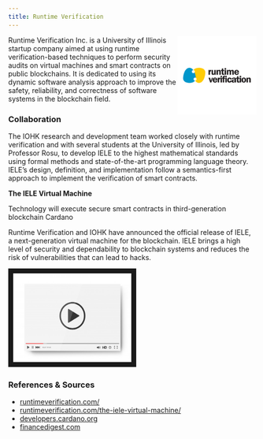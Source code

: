 ```yaml
---
title: Runtime Verification
---
```

<img src="/projects/business/Logo-RuntimeVerification.png" alt="Logo Runtime Verification" width="160" class="projects-logo" align="right"/>
Runtime Verification Inc. is a University of Illinois startup company aimed at using runtime verification-based techniques to perform security audits on virtual machines and smart contracts on public blockchains. It is dedicated to using its dynamic software analysis approach to improve the safety, reliability, and correctness of software systems in the blockchain field.

### Collaboration
The IOHK research and development team worked closely with runtime verification and with several students at the University of Illinois, led by Professor Rosu, to develop IELE to the highest mathematical standards using formal methods and state-of-the-art programming language theory. IELE’s design, definition, and implementation follow a semantics-first approach to implement the verification of smart contracts.

**The IELE Virtual Machine**

Technology will execute secure smart contracts in third-generation blockchain Cardano

Runtime Verification and IOHK have announced the official release of IELE, a next-generation virtual machine for the blockchain. IELE brings a high level of security and dependability to blockchain systems and reduces the risk of vulnerabilities that can lead to hacks.


<a href="http://www.youtube.com/watch?feature=player_embedded&v=Hq-hvaD6NSA
" target="_blank"><img src="/assets/images/video-player-bar-template.jpg" 
alt="K framework and Cardano" width="240" height="180" border="10" /></a>


### References & Sources
* <a href="https://runtimeverification.com/" target="_blank">runtimeverification.com/</a>
* <a href="https://runtimeverification.com/the-iele-virtual-machine/" target="_blank">runtimeverification.com/the-iele-virtual-machine/</a>
* <a href="https://developers.cardano.org/en/virtual-machines/iele/about/the-iele-virtual-machine/" target="_blank">developers.cardano.org</a>
* <a href="https://www.financedigest.com/runtime-verification-and-iohk-launch-virtual-machine-for-blockchains.html" target="_blank">financedigest.com</a>

